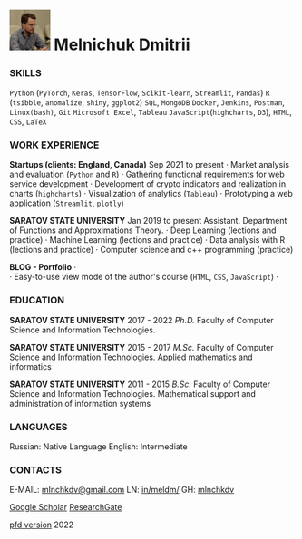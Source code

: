 # <img src="./photo.jpg" style="zoom:7%;" />  Melnichuk Dmitrii

### SKILLS

`Python` (`PyTorch`, `Keras`, `TensorFlow`, `Scikit-learn`, `Streamlit`, `Pandas`) 
`R` (`tsibble`, `anomalize`, `shiny`, `ggplot2`)
`SQL`, `MongoDB`
`Docker`, `Jenkins`, `Postman`, `Linux(bash)`, `Git`
`Microsoft Excel`, `Tableau`
`JavaScript`(`highcharts`, `D3`), `HTML`, `CSS`, `LaTeX`



### WORK EXPERIENCE

**Startups (clients: England, Canada)**   Sep 2021 to present
·   Market analysis and evaluation (`Python` and `R`)
·   Gathering functional requirements for web service development
·   Development of crypto indicators and realization in charts (`highcharts`)
·   Visualization of analytics (`Tableau`)
·   Prototyping a web application (`Streamlit`, `plotly`)

 

**SARATOV STATE UNIVERSITY**    Jan 2019 to present
Assistant. Department of Functions and Approximations Theory.
·   Deep Learning (lections and practice)
·   Machine Learning (lections and practice)
·   Data analysis with R (lections and practice)
·   Computer science and c++ programming (practice)



**BLOG - Portfolio**
·   
·   Easy-to-use view mode of the author's course (`HTML`, `CSS`, `JavaScript`)
·   



### EDUCATION

**SARATOV STATE UNIVERSITY**    2017 - 2022
*Ph.D.* Faculty of Computer Science and Information Technologies. 

**SARATOV STATE UNIVERSITY**    2015 - 2017
*M.Sc.* Faculty of Computer Science and Information Technologies. 
Applied mathematics and informatics

**SARATOV STATE UNIVERSITY**    2011 - 2015
*B.Sc.* Faculty of Computer Science and Information Technologies. 
Mathematical support and administration of information systems



### LANGUAGES

Russian: Native Language
English: Intermediate



### CONTACTS

E-MAIL: mlnchkdv@gmail.com
LN: [in/meldm/](https://www.linkedin.com/in/meldm/)
GH: [mlnchkdv](https://github.com/mlnchkdv)

[Google Scholar](https://scholar.google.com/citations?user=XcYTbJsAAAAJ&hl=en) 
[ResearchGate](https://www.researchgate.net/profile/Dmitriy-Melnichuk?ev=hdr_xprf)



[pfd version](./MelnichukDmitrii_CV.pdf)
2022

